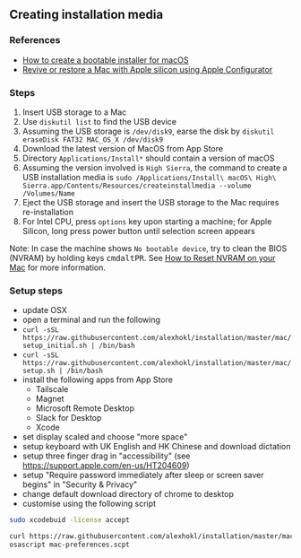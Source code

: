 ## Creating installation media

### References

- [How to create a bootable installer for
  macOS](https://support.apple.com/en-hk/HT201372)
- [Revive or restore a Mac with Apple silicon using Apple
  Configurator](https://support.apple.com/en-gb/guide/apple-configurator-mac/apdd5f3c75ad/mac)

### Steps

1. Insert USB storage to a Mac
2. Use `diskutil list` to find the USB device
3. Assuming the USB storage is `/dev/disk9`, earse the disk by
   `diskutil eraseDisk FAT32 MAC_OS_X /dev/disk9`
4. Download the latest version of MacOS from App Store
5. Directory `Applications/Install*` should contain a version of macOS
6. Assuming the version involved is `High Sierra`, the command to create a USB
   installation media is `sudo /Applications/Install\ macOS\ High\ Sierra.app/Contents/Resources/createinstallmedia --volume /Volumes/Name`
7. Eject the USB storage and insert the USB storage to the Mac requires
   re-installation
8. For Intel CPU, press `options` key upon starting a machine; for Apple
    Silicon, long press power button until selection screen appears

Note: In case the machine shows `No bootable device`, try to clean the BIOS
(NVRAM) by holding keys <kbd>cmd</kbd><kbd>alt</kbd><kbd>P</kbd><kbd>R</kbd>.
See [How to Reset NVRAM on your Mac](https://support.apple.com/en-hk/HT204063)
for more information.

### Setup steps

- update OSX
- open a terminal and run the following
- `curl -sSL https://raw.githubusercontent.com/alexhokl/installation/master/mac/setup_initial.sh | /bin/bash`
- `curl -sSL https://raw.githubusercontent.com/alexhokl/installation/master/mac/setup.sh | /bin/bash`
- install the following apps from App Store
  - Tailscale
  - Magnet
  - Microsoft Remote Desktop
  - Slack for Desktop
  - Xcode
- set display scaled and choose "more space"
- setup keyboard with UK English and HK Chinese and download dictation
- setup three finger drag in "accessibility" (see
  https://support.apple.com/en-us/HT204609)
- setup "Require password immediately after sleep or screen saver begins" in
  "Security & Privacy"
- change default download directory of chrome to desktop
- customise using the following script

```sh
sudo xcodebuid -license accept

curl https://raw.githubusercontent.com/alexhokl/installation/master/mac/preferences.scpt -o mac-preferences.scpt
osascript mac-preferences.scpt
```
